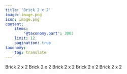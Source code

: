 ```yaml
---
title: 'Brick 2 x 2'
image: image.png
icon: image.png
content:
    items:
        '@taxonomy.part': 3003
    limit: 12
    pagination: true
taxonomy:
    tag: translate
---
```


Brick 2 x 2
Brick 2 x 2
Brick 2 x 2
Brick 2 x 2
Brick 2 x 2
